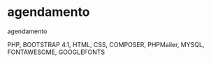 # agendamento
agendamento

PHP, BOOTSTRAP 4.1, HTML, CSS, COMPOSER, PHPMailer, MYSQL, FONTAWESOME, GOOGLEFONTS
